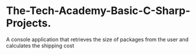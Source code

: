 # The-Tech-Academy-Basic-C-Sharp-Projects.
A console application that retrieves the size of packages from the user and calculates the shipping cost

